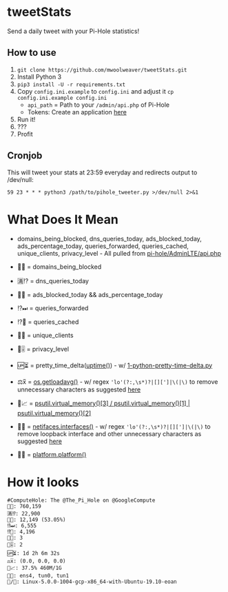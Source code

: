 # tweetStats

Send a daily tweet with your Pi-Hole statistics!

## How to use

1. `git clone https://github.com/mwoolweaver/tweetStats.git`
2. Install Python 3
3. `pip3 install -U -r requirements.txt`
4. Copy `config.ini.example` to `config.ini` and adjust it `cp config.ini.example config.ini`
   - `api_path` = Path to your `/admin/api.php` of Pi-Hole
   - Tokens: Create an application [here](https://apps.twitter.com/)
5. Run it!
6. ???
7. Profit

## Cronjob

This will tweet your stats at 23:59 everyday and redirects output to /dev/null:

```
59 23 * * * python3 /path/to/pihole_tweeter.py >/dev/null 2>&1
```

# What Does It Mean

 * domains_being_blocked, dns_queries_today, ads_blocked_today, ads_percentage_today, queries_forwarded, queries_cached, unique_clients, privacy_level - All pulled from [pi-hole/AdminLTE/api.php](https://github.com/pi-hole/AdminLTE/blob/master/api.php)

 * 🚫🌐 = domains_being_blocked

 * 🈵⁉️  = dns_queries_today

 * 📢🚫 = ads_blocked_today && ads_percentage_today

 * ⁉️⏭  = queries_forwarded

 * ⁉️💾  = queries_cached

 * 🦄🙈 = unique_clients

 * 🔐🎚️ = privacy_level

 * 🆙⏳ = pretty_time_delta([uptime()](https://pythonhosted.org/uptime/#uptime.uptime)) - w/ [1-python-pretty-time-delta.py](https://gist.github.com/thatalextaylor/7408395)

 * ⚖️x̅  = [os.getloadavg()](https://docs.python.org/2/library/os.html#os.getloadavg) - w/ regex `'lo'(?:,\s*)?|[][']|\(|\)` to remove unnecessary characters as suggested [here](https://stackoverflow.com/a/56153556/11456464)

 * 🐏📈 = [psutil.virtual_memory()[3] / psutil.virtual_memory()[1] | psutil.virtual_memory()[2]](https://www.programcreek.com/python/example/53871/psutil.virtual_memory)

 * 🔗📡 = [netifaces.interfaces()](https://pypi.org/project/netifaces/) - w/ regex `'lo'(?:,\s*)?|[][']|\(|\)` to remove loopback interface and other unnecessary characters as suggested [here](https://stackoverflow.com/a/56153556/11456464)

 * 🐧🌽 = [platform.platform()](https://docs.python.org/2/library/platform.html#platform.platform)




# How it looks

```
#ComputeHole: The @The_Pi_Hole on @GoogleCompute     
🚫🌐: 760,159      
🈵⁉️: 22,900      
📢🚫: 12,149 (53.05%)      
⁉️⏭: 6,555      
⁉️💾: 4,196      
🦄🙈: 3      
🔐🎚️: 2      
🆙⏳: 1d 2h 6m 32s      
⚖️x̅: (0.0, 0.0, 0.0)        
🐏📈: 37.5% 460M/1G         
🔗📡: ens4, tun0, tun1        
🐧/🌽: Linux-5.0.0-1004-gcp-x86_64-with-Ubuntu-19.10-eoan
```

